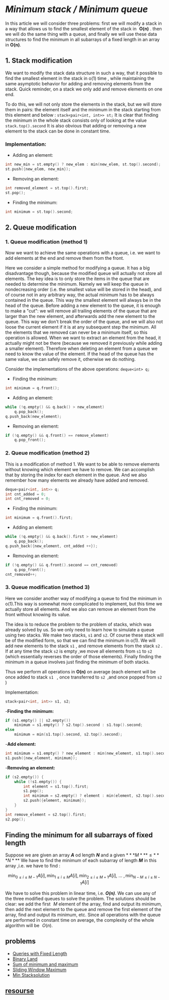 # ***Minimum stack / Minimum queue***

In this article we will consider three problems: first we will modify a stack in a way that allows us to find the smallest element of the stack in  
**O(n)** . then we will do the same thing with a queue, and finally we will use these data structures to find the minimum in all subarrays of a fixed length in an array in **O(n)**.

## 1. Stack modification

We want to modify the stack data structure in such a way, that it possible to find the smallest element in the stack in o(1) time ,
while maintaining the same asymptotic behavior for adding and removing elements from the stack. Quick reminder, on a stack we only add and remove elements on one end.

To do this, we will not only store the elements in the stack, but we will store them in pairs: the element itself and the minimum in the stack starting from this element and below : 
`stack<pair<int, int>> st;`
It is clear that finding the minimum in the whole stack consists only of looking at the value `stack.top().second`
It is also obvious that adding or removing a new element to the stack can be done in constant time.

### Implementation: 

- Adding an element:
```cpp
int new_min = st.empty() ? new_elem : min(new_elem, st.top().second);
st.push({new_elem, new_min});
```
- Removing an element:
```cpp
int removed_element = st.top().first;
st.pop();
```
- Finding the minimum:
```cpp
int minimum = st.top().second;
```
## 2. Queue modification
### 1. Queue modification (method 1)
Now we want to achieve the same operations with a queue, i.e. we want to add elements at the end and remove them from the front.

Here we consider a simple method for modifying a queue. It has a big disadvantage though, because the modified queue will actually not store all elements.
The key idea is to only store the items in the queue that are needed to determine the minimum. Namely we will keep the queue in nondecreasing order (i.e. the smallest value will be stored in the head), and of course not in any arbitrary way, the actual minimum has to be always contained in the queue. This way the smallest element will always be in the head of the queue. Before adding a new element to the queue, it is enough to make a "cut": we will remove all trailing elements of the queue that are larger than the new element, and afterwards add the new element to the queue. This way we don't break the order of the queue, and we will also not loose the current element if it is at any subsequent step the minimum. All the elements that we removed can never be a minimum itself, so this operation is allowed. When we want to extract an element from the head, it actually might not be there (because we removed it previously while adding a smaller element). Therefore when deleting an element from a queue we need to know the value of the element. If the head of the queue has the same value, we can safely remove it, otherwise we do nothing.

Consider the implementations of the above operations:
`deque<int> q;`
- Finding the minimum:
```cpp
int minimum = q.front();
```
- Adding an element:
```cpp
while (!q.empty() && q.back() > new_element)
    q.pop_back();
q.push_back(new_element);
```
- Removing an element:
```cpp
if (!q.empty() && q.front() == remove_element)
    q.pop_front();
```
### 2. Queue modification (method 2)
This is a modification of method 1. We want to be able to remove elements without knowing which element we have to remove. We can accomplish that by storing the index for each element in the queue. And we also remember how many elements we already have added and removed.
```cpp
deque<pair<int, int>> q;
int cnt_added = 0;
int cnt_removed = 0;
```
- Finding the minimum:
```cpp
int minimum = q.front().first;
```
- Adding an element:
```cpp
while (!q.empty() && q.back().first > new_element)
    q.pop_back();
q.push_back({new_element, cnt_added ++});
```
- Removing an element:
```cpp
if (!q.empty() && q.front().second == cnt_removed) 
    q.pop_front();
cnt_removed++;
```
### 3. Queue modification (method 3)
Here we consider another way of modifying a queue to find the minimum in o(1).This way is somewhat more complicated to implement, but this time we actually store all elements. And we also can remove an element from the front without knowing its value.

The idea is to reduce the problem to the problem of stacks, which was already solved by us. So we only need to learn how to simulate a queue using two stacks.
We make two stacks, `s1` and `s2`. Of course these stack will be of the modified form, so that we can find the minimum in o(1).
We will add new elements to the stack `s1` , and remove elements from the stack `s2` .
If at any time the stack `s2` is empty ,we move all elements from
`s1` to `s2` (which essentially reverses the order of those elements). Finally finding the minimum in a queue involves just finding the minimum of both stacks.

Thus we perform all operations in **O(n)** on average (each element will be once added to stack `s1 ` , once transferred to `s2 `,and once popped from `s2 ` )

Implementation:
```cpp
stack<pair<int, int>> s1, s2;
```
-**Finding the minimum:**
```cpp
if (s1.empty() || s2.empty()) 
    minimum = s1.empty() ? s2.top().second : s1.top().second;
else
    minimum = min(s1.top().second, s2.top().second);
```
-**Add element:**
```cpp
int minimum = s1.empty() ? new_element : min(new_element, s1.top().second);
s1.push({new_element, minimum});
```
-**Removing an element:**
```cpp
if (s2.empty()) {
    while (!s1.empty()) {
        int element = s1.top().first;
        s1.pop();
        int minimum = s2.empty() ? element : min(element, s2.top().second);
        s2.push({element, minimum});
    }
}
int remove_element = s2.top().first;
s2.pop();
```
## Finding the minimum for all subarrays of fixed length
Suppose we are given an array ***A*** od length ***N*** and a given $***M*** \leq ***N***$
We have to find the minimum of each subarray of length ***M*** in this array ,i.e. we have to find :

$$\min_{0 \le i \le M-1} A[i], \min_{1 \le i \le M} A[i], \min_{2 \le i \le M+1} A[i],~\dots~, \min_{N-M \le i \le N-1} A[i]$$

We have to solve this problem in linear time, i.e. ***O(n)***.
We can use any of the three modified queues to solve the problem. The solutions should be clear: we add the first  
$M$ element of the array, find and output its minimum, then add the next element to the queue and remove the first element of the array, find and output its minimum, etc. Since all operations with the queue are performed in constant time on average, the complexity of the whole algorithm will be  
$O(n)$.

## problems 
- [Queries with Fixed Length](https://www.hackerrank.com/challenges/queries-with-fixed-length/problem)
- [Binary Land](https://www.codechef.com/MAY20A/problems/BINLAND)
- [Sum of minimum and maximum](https://www.codingninjas.com/studio/problems/sum-of-minimum-and-maximum-elements-of-all-subarrays-of-size-k_1171047)
- [Sliding Window Maximum](https://leetcode.com/problems/sliding-window-maximum/)
- [Min Stack](https://leetcode.com/problems/min-stack/)[solution](https://leetcode.com/problems/min-stack/submissions/)
## [resourse](https://cp-algorithms.com/data_structures/stack_queue_modification.html)


